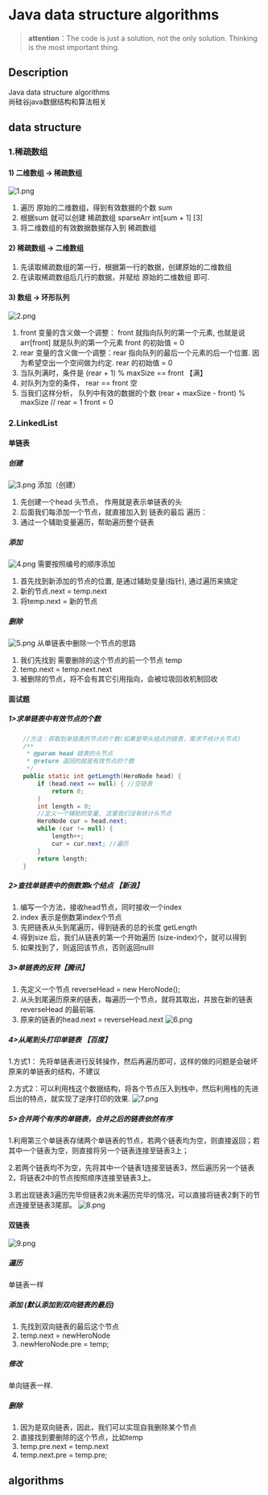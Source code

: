 # Java data structure algorithms

> **attention**：The code is just a solution, not the only solution. Thinking is the most important thing.

## Description
Java data structure algorithms  
尚硅谷java数据结构和算法相关

## data structure
### 1.稀疏数组
#### 1) 二维数组 -> 稀疏数组
![1.png](img/1.png)
1. 遍历  原始的二维数组，得到有效数据的个数 sum
2. 根据sum 就可以创建 稀疏数组 sparseArr   int[sum + 1] [3]
3. 将二维数组的有效数据数据存入到 稀疏数组
#### 2) 稀疏数组  -> 二维数组
1. 先读取稀疏数组的第一行，根据第一行的数据，创建原始的二维数组
2. 在读取稀疏数组后几行的数据，并赋给 原始的二维数组 即可.
#### 3) 数组  ->  环形队列
![2.png](img/2.png)
1.  front 变量的含义做一个调整： front 就指向队列的第一个元素, 也就是说 arr[front] 就是队列的第一个元素
    front 的初始值 = 0
2.  rear 变量的含义做一个调整：rear 指向队列的最后一个元素的后一个位置. 因为希望空出一个空间做为约定.
    rear 的初始值 = 0
3. 当队列满时，条件是  (rear  + 1) % maxSize == front 【满】
4. 对队列为空的条件， rear == front 空
5. 当我们这样分析， 队列中有效的数据的个数   (rear + maxSize - front) % maxSize   // rear = 1 front = 0

### 2.LinkedList
#### 单链表
##### 创建
![3.png](img/3.png)
添加（创建）
1. 先创建一个head 头节点， 作用就是表示单链表的头
2. 后面我们每添加一个节点，就直接加入到  链表的最后
   遍历：
1.  通过一个辅助变量遍历，帮助遍历整个链表
##### 添加
![4.png](img/4.png)
需要按照编号的顺序添加
1. 首先找到新添加的节点的位置, 是通过辅助变量(指针), 通过遍历来搞定
2. 新的节点.next = temp.next
3. 将temp.next = 新的节点
##### 删除
![5.png](img/5.png)
从单链表中删除一个节点的思路
1.  我们先找到 需要删除的这个节点的前一个节点 temp
2.  temp.next = temp.next.next
3. 被删除的节点，将不会有其它引用指向，会被垃圾回收机制回收
#### 面试题
##### 1>求单链表中有效节点的个数
```java
    //方法：获取到单链表的节点的个数(如果是带头结点的链表，需求不统计头节点)
    /**
     * @param head 链表的头节点
     * @return 返回的就是有效节点的个数
     */
    public static int getLength(HeroNode head) {
        if (head.next == null) { //空链表
            return 0;
        }
        int length = 0;
        //定义一个辅助的变量, 这里我们没有统计头节点
        HeroNode cur = head.next;
        while (cur != null) {
            length++;
            cur = cur.next; //遍历
        }
        return length;
    }
```
##### 2>查找单链表中的倒数第k个结点 【新浪】
1. 编写一个方法，接收head节点，同时接收一个index
2. index 表示是倒数第index个节点
3. 先把链表从头到尾遍历，得到链表的总的长度 getLength
4. 得到size 后，我们从链表的第一个开始遍历 (size-index)个，就可以得到
5. 如果找到了，则返回该节点，否则返回nulll
##### 3>单链表的反转【腾讯】
1. 先定义一个节点 reverseHead = new HeroNode();
2. 从头到尾遍历原来的链表，每遍历一个节点，就将其取出，并放在新的链表reverseHead 的最前端.
3. 原来的链表的head.next = reverseHead.next
   ![6.png](img/6.png)
##### 4>从尾到头打印单链表 【百度】
1.方式1： 先将单链表进行反转操作，然后再遍历即可，这样的做的问题是会破坏原来的单链表的结构，不建议

2.方式2：可以利用栈这个数据结构，将各个节点压入到栈中，然后利用栈的先进后出的特点，就实现了逆序打印的效果.
![7.png](img/7.png)

##### 5>合并两个有序的单链表，合并之后的链表依然有序
1.利用第三个单链表存储两个单链表的节点，若两个链表均为空，则直接返回；若其中一个链表为空，则直接将另一个链表连接至链表3上；

2.若两个链表均不为空，先将其中一个链表1连接至链表3，然后遍历另一个链表2，将链表2中的节点按照顺序连接至链表3上。

3.若出现链表3遍历完毕但链表2尚未遍历完毕的情况，可以直接将链表2剩下的节点连接至链表3尾部。
![8.png](img/8.png)

#### 双链表
![9.png](img/9.png)
##### 遍历
单链表一样
##### 添加 (默认添加到双向链表的最后)
1. 先找到双向链表的最后这个节点
2. temp.next = newHeroNode
3. newHeroNode.pre = temp;
##### 修改
单向链表一样.
##### 删除
1. 因为是双向链表，因此，我们可以实现自我删除某个节点
2. 直接找到要删除的这个节点，比如temp
3. temp.pre.next = temp.next
4. temp.next.pre = temp.pre;
## algorithms